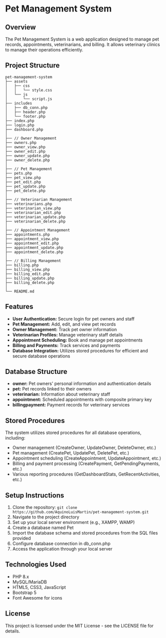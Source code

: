 # Pet Management System

## Overview
The Pet Management System is a web application designed to manage pet records, appointments, veterinarians, and billing. It allows veterinary clinics to manage their operations efficiently.

## Project Structure
```
pet-management-system
├── assets
│   ├── css
│   │   └── style.css
│   └── js
│       └── script.js
├── includes
│   ├── db_conn.php
│   ├── header.php
│   └── footer.php
├── index.php
├── login.php
├── dashboard.php
│
├── // Owner Management
├── owners.php
├── owner_view.php
├── owner_edit.php
├── owner_update.php
├── owner_delete.php
│
├── // Pet Management
├── pets.php
├── pet_view.php
├── pet_edit.php
├── pet_update.php
├── pet_delete.php
│
├── // Veterinarian Management
├── veterinarians.php
├── veterinarian_view.php
├── veterinarian_edit.php
├── veterinarian_update.php
├── veterinarian_delete.php
│
├── // Appointment Management
├── appointments.php
├── appointment_view.php
├── appointment_edit.php
├── appointment_update.php
├── appointment_delete.php
│
├── // Billing Management
├── billing.php
├── billing_view.php
├── billing_edit.php
├── billing_update.php
├── billing_delete.php
│
└── README.md
```

## Features
- **User Authentication:** Secure login for pet owners and staff
- **Pet Management:** Add, edit, and view pet records
- **Owner Management:** Track pet owner information
- **Veterinarian Profiles:** Manage veterinary staff details
- **Appointment Scheduling:** Book and manage pet appointments
- **Billing and Payments:** Track services and payments
- **Database Integration:** Utilizes stored procedures for efficient and secure database operations

## Database Structure
- **owner:** Pet owners' personal information and authentication details
- **pet:** Pet records linked to their owners
- **veterinarian:** Information about veterinary staff
- **appointment:** Scheduled appointments with composite primary key
- **billingpayment:** Payment records for veterinary services

## Stored Procedures
The system utilizes stored procedures for all database operations, including:

- Owner management (CreateOwner, UpdateOwner, DeleteOwner, etc.)
- Pet management (CreatePet, UpdatePet, DeletePet, etc.)
- Appointment scheduling (CreateAppointment, UpdateAppointment, etc.)
- Billing and payment processing (CreatePayment, GetPendingPayments, etc.)
- Various reporting procedures (GetDashboardStats, GetRecentActivities, etc.)

## Setup Instructions
1. Clone the repository: `git clone https://github.com/AquinoLuisMartin/pet-management-system.git`
2. Navigate to the project directory
3. Set up your local server environment (e.g., XAMPP, WAMP)
4. Create a database named Pet
5. Import the database schema and stored procedures from the SQL files provided
6. Configure database connection in db_conn.php
7. Access the application through your local server

## Technologies Used
- PHP 8.x
- MySQL/MariaDB
- HTML5, CSS3, JavaScript
- Bootstrap 5
- Font Awesome for icons

## License
This project is licensed under the MIT License - see the LICENSE file for details.

